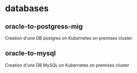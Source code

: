 # databases

## oracle-to-postgress-mig
Creation d'une DB postgres on Kubernetes on premises cluster



## oracle-to-mysql
Creation d'une DB MySQL on Kubernetes on premises cluster
